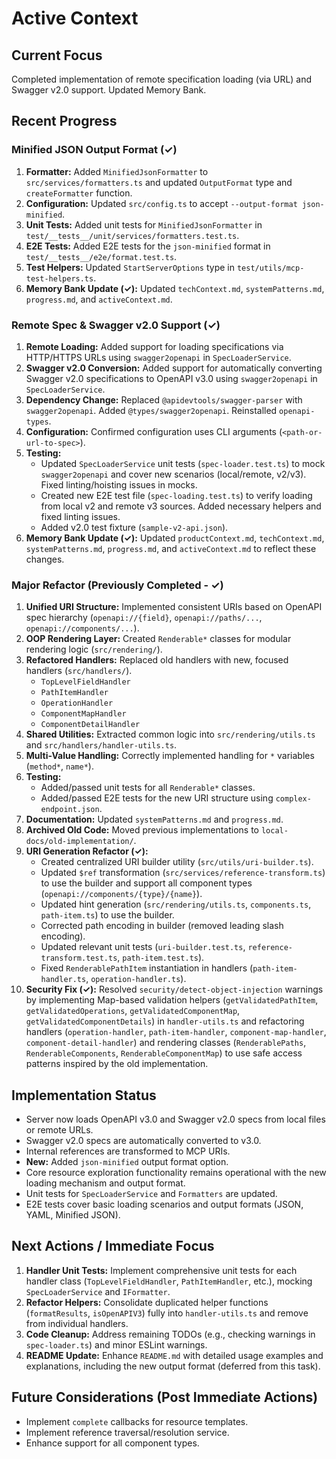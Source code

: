 # Active Context

## Current Focus

Completed implementation of remote specification loading (via URL) and Swagger v2.0 support. Updated Memory Bank.

## Recent Progress

### Minified JSON Output Format (✓)

1.  **Formatter:** Added `MinifiedJsonFormatter` to `src/services/formatters.ts` and updated `OutputFormat` type and `createFormatter` function.
2.  **Configuration:** Updated `src/config.ts` to accept `--output-format json-minified`.
3.  **Unit Tests:** Added unit tests for `MinifiedJsonFormatter` in `test/__tests__/unit/services/formatters.test.ts`.
4.  **E2E Tests:** Added E2E tests for the `json-minified` format in `test/__tests__/e2e/format.test.ts`.
5.  **Test Helpers:** Updated `StartServerOptions` type in `test/utils/mcp-test-helpers.ts`.
6.  **Memory Bank Update (✓):** Updated `techContext.md`, `systemPatterns.md`, `progress.md`, and `activeContext.md`.

### Remote Spec & Swagger v2.0 Support (✓)

1.  **Remote Loading:** Added support for loading specifications via HTTP/HTTPS URLs using `swagger2openapi` in `SpecLoaderService`.
2.  **Swagger v2.0 Conversion:** Added support for automatically converting Swagger v2.0 specifications to OpenAPI v3.0 using `swagger2openapi` in `SpecLoaderService`.
3.  **Dependency Change:** Replaced `@apidevtools/swagger-parser` with `swagger2openapi`. Added `@types/swagger2openapi`. Reinstalled `openapi-types`.
4.  **Configuration:** Confirmed configuration uses CLI arguments (`<path-or-url-to-spec>`).
5.  **Testing:**
    - Updated `SpecLoaderService` unit tests (`spec-loader.test.ts`) to mock `swagger2openapi` and cover new scenarios (local/remote, v2/v3). Fixed linting/hoisting issues in mocks.
    - Created new E2E test file (`spec-loading.test.ts`) to verify loading from local v2 and remote v3 sources. Added necessary helpers and fixed linting issues.
    - Added v2.0 test fixture (`sample-v2-api.json`).
6.  **Memory Bank Update (✓):** Updated `productContext.md`, `techContext.md`, `systemPatterns.md`, `progress.md`, and `activeContext.md` to reflect these changes.

### Major Refactor (Previously Completed - ✓)

1.  **Unified URI Structure:** Implemented consistent URIs based on OpenAPI spec hierarchy (`openapi://{field}`, `openapi://paths/...`, `openapi://components/...`).
2.  **OOP Rendering Layer:** Created `Renderable*` classes for modular rendering logic (`src/rendering/`).
3.  **Refactored Handlers:** Replaced old handlers with new, focused handlers (`src/handlers/`).
    - `TopLevelFieldHandler`
    - `PathItemHandler`
    - `OperationHandler`
    - `ComponentMapHandler`
    - `ComponentDetailHandler`
4.  **Shared Utilities:** Extracted common logic into `src/rendering/utils.ts` and `src/handlers/handler-utils.ts`.
5.  **Multi-Value Handling:** Correctly implemented handling for `*` variables (`method*`, `name*`).
6.  **Testing:**
    - Added/passed unit tests for all `Renderable*` classes.
    - Added/passed E2E tests for the new URI structure using `complex-endpoint.json`.
7.  **Documentation:** Updated `systemPatterns.md` and `progress.md`.
8.  **Archived Old Code:** Moved previous implementations to `local-docs/old-implementation/`.
9.  **URI Generation Refactor (✓):**
    - Created centralized URI builder utility (`src/utils/uri-builder.ts`).
    - Updated `$ref` transformation (`src/services/reference-transform.ts`) to use the builder and support all component types (`openapi://components/{type}/{name}`).
    - Updated hint generation (`src/rendering/utils.ts`, `components.ts`, `path-item.ts`) to use the builder.
    - Corrected path encoding in builder (removed leading slash encoding).
    - Updated relevant unit tests (`uri-builder.test.ts`, `reference-transform.test.ts`, `path-item.test.ts`).
    - Fixed `RenderablePathItem` instantiation in handlers (`path-item-handler.ts`, `operation-handler.ts`).
10. **Security Fix (✓):** Resolved `security/detect-object-injection` warnings by implementing Map-based validation helpers (`getValidatedPathItem`, `getValidatedOperations`, `getValidatedComponentMap`, `getValidatedComponentDetails`) in `handler-utils.ts` and refactoring handlers (`operation-handler`, `path-item-handler`, `component-map-handler`, `component-detail-handler`) and rendering classes (`RenderablePaths`, `RenderableComponents`, `RenderableComponentMap`) to use safe access patterns inspired by the old implementation.

## Implementation Status

- Server now loads OpenAPI v3.0 and Swagger v2.0 specs from local files or remote URLs.
- Swagger v2.0 specs are automatically converted to v3.0.
- Internal references are transformed to MCP URIs.
- **New:** Added `json-minified` output format option.
- Core resource exploration functionality remains operational with the new loading mechanism and output format.
- Unit tests for `SpecLoaderService` and `Formatters` are updated.
- E2E tests cover basic loading scenarios and output formats (JSON, YAML, Minified JSON).

## Next Actions / Immediate Focus

1.  **Handler Unit Tests:** Implement comprehensive unit tests for each handler class (`TopLevelFieldHandler`, `PathItemHandler`, etc.), mocking `SpecLoaderService` and `IFormatter`.
2.  **Refactor Helpers:** Consolidate duplicated helper functions (`formatResults`, `isOpenAPIV3`) fully into `handler-utils.ts` and remove from individual handlers.
3.  **Code Cleanup:** Address remaining TODOs (e.g., checking warnings in `spec-loader.ts`) and minor ESLint warnings.
4.  **README Update:** Enhance `README.md` with detailed usage examples and explanations, including the new output format (deferred from this task).

## Future Considerations (Post Immediate Actions)

- Implement `complete` callbacks for resource templates.
- Implement reference traversal/resolution service.
- Enhance support for all component types.

